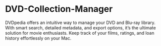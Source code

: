 # DVD-Collection-Manager
DVDpedia offers an intuitive way to manage your DVD and Blu-ray library. With smart search, detailed metadata, and export options, it’s the ultimate solution for movie enthusiasts. Keep track of your films, ratings, and loan history effortlessly on your Mac.
